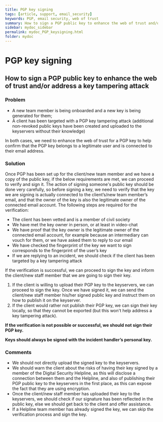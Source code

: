 ```yaml
---
title: PGP key signing
tags: [article, support, email_security]
keywords: PGP, email security, web of trust
summary: How to sign a PGP public key to enhance the web of trust and/or address a key tampering attack 
sidebar: mydoc_sidebar
permalink: mydoc_PGP_keysigning.html
folder: mydoc
---
```



# PGP key signing
## How to sign a PGP public key to enhance the web of trust and/or address a key tampering attack 

### Problem

- A new team member is being onboarded and a new key is being generated for them;
- A client has been targeted with a PGP key tampering attack (additional
  non-revoked public keys have been created and uploaded to the keyservers
  without their knowledge)

In both cases, we need to enhance the web of trust for a PGP key to help confirm
that the PGP key belongs to a legitimate user and is connected to their email
address.


### Solution

Once PGP has been set up for the client/new team member and we have a copy of
the public key, if the below requirements are met, we can proceed to verify and
sign it. The action of signing someone's public key should be done very
carefully, so before signing a key, we need to verify that the key we are
signing is actually connected to the client’s/new team member’s email, and that
the owner of the key is also the legitimate owner of the connected email
account. The following steps are required for the verification:

- The client has been vetted and is a member of civil society
- We have met the key owner in person, or at least in video-chat
- We have proof that the key owner is the legitimate owner of the connected
  email account, for example because an intermediary can vouch for them, or we
  have asked them to reply to our email
- We have checked the fingerprint of the key we want to sign corresponds to the
  fingerprint of the user’s key
- If we are replying to an incident, we should check if the client has been
  targeted by a key tampering attack

If the verification is successful, we can proceed to sign the key and inform the
client/new staff member that we are going to sign their key.

1. If the client is willing to upload their PGP key to the keyservers, we can
proceed to sign the key. Once we have signed it, we can send the client/new staff
member his/her signed public key and instruct them on how to publish it on the
keyserver.
2. If the client would rather not publish their PGP key, we can sign their key
locally, so that they cannot be exported (but this won't help address a key 
tampering attack).

**If the verification is not possible or successful, we should not sign their PGP key.**

**Keys should always be signed with the incident handler’s personal key.**


### Comments

- We should not directly upload the signed key to the keyservers.
- We should warn the client about the risks of having their key signed by a
  member of the   Digital Security Helpline, as this will disclose a connection
  between them and the Helpline, and also of publishing their PGP public key to 
  the keyservers in the first place, as this can expose the fact that they are 
  using encryption.
- Once the client/new staff member has uploaded their key to the keyservers, we
  should check if our signature has been reflected in the public key, else we
  should get back to the client and offer assistance.
- If a Helpline team member has already signed the key, we can skip the
  verification process and sign the key.